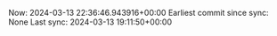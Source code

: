 Now: 2024-03-13 22:36:46.943916+00:00 Earliest commit since sync: None Last sync: 2024-03-13 19:11:50+00:00
